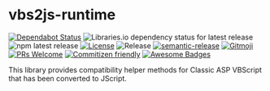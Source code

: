 # vbs2js-runtime

[![Dependabot Status](https://api.dependabot.com/badges/status?host=github&repo=brucificus/vbs2js-runtime)](https://dependabot.com)
![Libraries.io dependency status for latest release](https://img.shields.io/librariesio/release/npm/vbs2js-runtime)
![npm latest release](https://img.shields.io/npm/v/vbs2js-runtime/latest)
[![License](https://img.shields.io/badge/License-BSD%203--Clause-blue.svg)](./LICENSE.txt)
![Release](https://github.com/brucificus/vbs2js-runtime/workflows/Release/badge.svg)
[![semantic-release](https://img.shields.io/badge/%20%20%F0%9F%93%A6%F0%9F%9A%80-semantic--release-e10079.svg)](https://github.com/semantic-release/semantic-release)
[![Gitmoji](https://img.shields.io/badge/gitmoji-%20😜%20😍-FFDD67.svg?style=flat-square)](https://gitmoji.carloscuesta.me/)
[![PRs Welcome](https://img.shields.io/badge/PRs-welcome-brightgreen.svg?style=flat-square)](http://makeapullrequest.com)
[![Commitizen friendly](https://img.shields.io/badge/commitizen-friendly-brightgreen.svg)](http://commitizen.github.io/cz-cli/)
[![Awesome Badges](https://img.shields.io/badge/badges-awesome-green.svg)](https://github.com/Naereen/badges)

This library provides compatibility helper methods for Classic ASP VBScript that has been converted to JScript.
